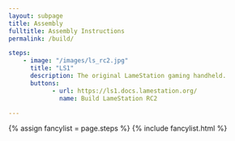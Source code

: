 ```yaml
---
layout: subpage 
title: Assembly
fulltitle: Assembly Instructions
permalink: /build/

steps:
    - image: "/images/ls_rc2.jpg"
      title: "LS1"
      description: The original LameStation gaming handheld.
      buttons:
            - url: https://ls1.docs.lamestation.org/
              name: Build LameStation RC2

---
```


{% assign fancylist = page.steps %}
{% include fancylist.html %}


<!--<i class="fa fa-info-circle" aria-hidden="true"></i> <a href="#">Which board do I have?</a>-->
